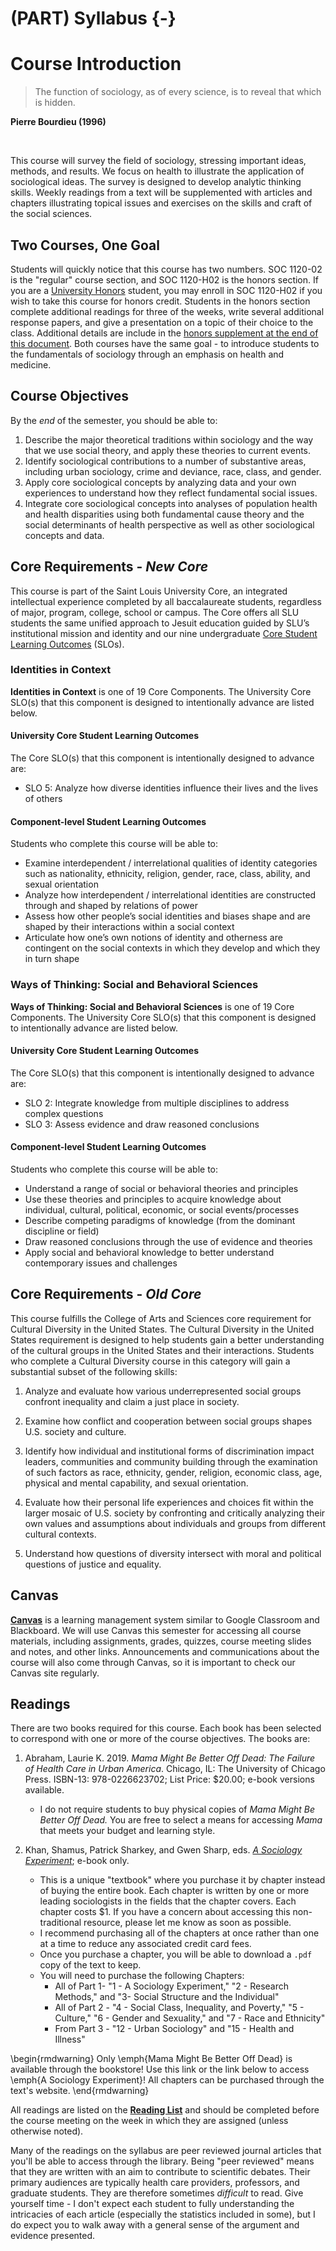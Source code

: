 # (PART) Syllabus {-}

# Course Introduction

> The function of sociology, as of every science, is to reveal that which is hidden.

**Pierre Bourdieu (1996)**

</br>

This course will survey the field of sociology, stressing important ideas, methods, and results. We focus on health to illustrate the application of sociological ideas. The survey is designed to develop analytic thinking skills. Weekly readings from a text will be supplemented with articles and chapters illustrating topical issues and exercises on the skills and craft of the social sciences.

## Two Courses, One Goal

Students will quickly notice that this course has two numbers. SOC 1120-02 is the "regular" course section, and SOC 1120-H02 is the honors section. If you are a [University Honors](https://www.slu.edu/honors/index.php) student, you may enroll in SOC 1120-H02 if you wish to take this course for honors credit. Students in the honors section complete additional readings for three of the weeks, write several additional response papers, and give a presentation on a topic of their choice to the class. Additional details are include in the [honors supplement at the end of this document](/syllabus/honors-overview.html). Both courses have the same goal - to introduce students to the fundamentals of sociology through an emphasis on health and medicine.

## Course Objectives

By the *end* of the semester, you should be able to:

  1. Describe the major theoretical traditions within sociology and the way that we use social theory, and apply these theories to current events.
  2. Identify sociological contributions to a number of substantive areas, including urban sociology, crime and deviance, race, class, and gender.
  3. Apply core sociological concepts by analyzing data and your own experiences to understand how they reflect fundamental social issues.
  4. Integrate core sociological concepts into analyses of population health and health disparities using both fundamental cause theory and the social determinants of health perspective as well as other sociological concepts and data.

## Core Requirements - *New Core*
This course is part of the Saint Louis University Core, an integrated intellectual experience completed by all baccalaureate students, regardless of major, program, college, school or campus. The Core offers all SLU students the same unified approach to Jesuit education guided by SLU’s institutional mission and identity and our nine undergraduate [Core Student Learning Outcomes](https://www.slu.edu/provost/university-undergraduate-core/core-student-learning-outcomes.php) (SLOs).

### Identities in Context
**Identities in Context** is one of 19 Core Components. The University Core SLO(s) that this component is designed to intentionally advance are listed below.

#### University Core Student Learning Outcomes
The Core SLO(s) that this component is intentionally designed to advance are:

  * SLO 5: Analyze how diverse identities influence their lives and the lives of others

#### Component-level Student Learning Outcomes
Students who complete this course will be able to:

  * Examine interdependent / interrelational qualities of identity categories such as nationality, ethnicity, religion, gender, race, class, ability, and sexual orientation
  * Analyze how interdependent / interrelational identities are constructed through and shaped by relations of power
  * Assess how other people’s social identities and biases shape and are shaped by their interactions within a social context
  * Articulate how one’s own notions of identity and otherness are contingent on the social contexts in which they develop and which they in turn shape
  
### Ways of Thinking: Social and Behavioral Sciences
**Ways of Thinking: Social and Behavioral Sciences** is one of 19 Core Components. The University Core SLO(s) that this component is designed to intentionally advance are listed below.

#### University Core Student Learning Outcomes
The Core SLO(s) that this component is intentionally designed to advance are:

  * SLO 2: Integrate knowledge from multiple disciplines to address complex questions
  * SLO 3: Assess evidence and draw reasoned conclusions

#### Component-level Student Learning Outcomes
Students who complete this course will be able to:

  * Understand a range of social or behavioral theories and principles
  * Use these theories and principles to acquire knowledge about individual, cultural, political, economic, or social events/processes
  * Describe competing paradigms of knowledge (from the dominant discipline or field)
  * Draw reasoned conclusions through the use of evidence and theories
  * Apply social and behavioral knowledge to better understand contemporary issues and challenges

## Core Requirements - *Old Core*
This course fulfills the College of Arts and Sciences core requirement for Cultural Diversity in the United States. The Cultural Diversity in the United States requirement is designed to help students gain a better understanding of the cultural groups in the United States and their interactions. Students who complete a Cultural Diversity course in this category will gain a substantial subset of the following skills:

1.  Analyze and evaluate how various underrepresented social groups confront inequality and claim a just place in society.

2.  Examine how conflict and cooperation between social groups shapes U.S. society and culture.

3.  Identify how individual and institutional forms of discrimination impact leaders, communities and community building through the examination of such factors as race, ethnicity, gender, religion, economic class, age, physical and mental capability, and sexual orientation.

4.  Evaluate how their personal life experiences and choices fit within the larger mosaic of U.S. society by confronting and critically analyzing their own values and assumptions about individuals and groups from different cultural contexts.

5.  Understand how questions of diversity intersect with moral and political questions of justice and equality.

## Canvas

**<a href = "https://Canvas.slu.edu" target = "_blank">Canvas</a>** is a learning management system similar to Google Classroom and Blackboard. We will use Canvas this semester for accessing all course materials, including assignments, grades, quizzes, course meeting slides and notes, and other links. Announcements and communications about the course will also come through Canvas, so it is important to check our Canvas site regularly.

## Readings

There are two books required for this course. Each book has been selected to correspond with one or more of the course objectives. The books are:

1.  Abraham, Laurie K. 2019. *Mama Might Be Better Off Dead: The Failure of Health Care in Urban America*. Chicago, IL: The University of Chicago Press. ISBN-13: 978-0226623702; List Price: $20.00; e-book versions available.
    * I do not require students to buy physical copies of *Mama Might Be Better Off Dead.* You are free to select a means for accessing *Mama* that meets your budget and learning style.

2. Khan, Shamus, Patrick Sharkey, and Gwen Sharp, eds. *<a href = "https://www.sociologyexperiment.com" target = "_blank">A Sociology Experiment</a>*; e-book only.
    * This is a unique "textbook" where you purchase it by chapter instead of buying the entire book. Each chapter is written by one or more leading sociologists in the fields that the chapter covers. Each chapter costs $1. If you have a concern about accessing this non-traditional resource, please let me know as soon as possible. 
    * I recommend purchasing all of the chapters at once rather than one at a time to reduce any associated credit card fees.
    * Once you purchase a chapter, you will be able to download a `.pdf` copy of the text to keep.
    * You will need to purchase the following Chapters:
      * All of Part 1- "1 - A Sociology Experiment," "2 - Research Methods," and "3- Social Structure and the Individual"
      * All of Part 2 - "4 - Social Class, Inequality, and Poverty," "5 - Culture," "6 - Gender and Sexuality," and "7 - Race and Ethnicity"
      * From Part 3 - "12 - Urban Sociology" and "15 - Health and Illness"

\begin{rmdwarning}
Only \emph{Mama Might Be Better Off Dead} is available through the
bookstore! Use this link or the link below to access \emph{A Sociology
Experiment}! All chapters can be purchased through the text's website.
\end{rmdwarning}

All readings are listed on the [**Reading List**](/syllabus/lecture-schedule.html) and should be completed before the course meeting on the week in which they are assigned (unless otherwise noted). 

Many of the readings on the syllabus are peer reviewed journal articles that you'll be able to access through the library. Being "peer reviewed" means that they are written with an aim to contribute to scientific debates. Their primary audiences are typically health care providers, professors, and graduate students. They are therefore sometimes *difficult* to read. Give yourself time - I don't expect each student to fully understanding the intricacies of each article (especially the statistics included in some), but I do expect you to walk away with a general sense of the argument and evidence presented.
